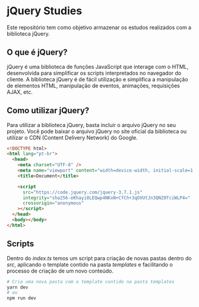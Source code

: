 # jQuery Studies

Este repositório tem como objetivo armazenar os estudos realizados com a biblioteca jQuery.

## O que é jQuery?

jQuery é uma biblioteca de funções JavaScript que interage com o HTML, desenvolvida para simplificar os scripts interpretados no navegador do cliente. A biblioteca jQuery é de fácil utilização e simplifica a manipulação de elementos HTML, manipulação de eventos, animações, requisições AJAX, etc.

## Como utilizar jQuery?

Para utilizar a biblioteca jQuery, basta incluir o arquivo jQuery no seu projeto. Você pode baixar o arquivo jQuery no site oficial da biblioteca ou utilizar o CDN (Content Delivery Network) do Google.

```html
<!DOCTYPE html>
<html lang="pt-br">
  <head>
    <meta charset="UTF-8" />
    <meta name="viewport" content="width=device-width, initial-scale=1.0" />
    <title>Document</title>

    <script
      src="https://code.jquery.com/jquery-3.7.1.js"
      integrity="sha256-eKhayi8LEQwp4NKxN+CfCh+3qOVUtJn3QNZ0TciWLP4="
      crossorigin="anonymous"
    ></script>
  </head>
  <body></body>
</html>
```

## Scripts

Dentro do _index.ts_ temos um script para criação de novas pastas dentro do _src_, aplicando o template contido na pasta _templates_ e facilitando o processo de criação de um novo conteúdo.

```bash
# Cria uma nova pasta com o template contido na pasta templates
yarn dev
# ou
npm run dev
```

